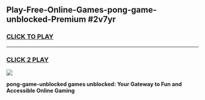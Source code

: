 
## Play-Free-Online-Games-pong-game-unblocked-Premium #2v7yr
<h3>
<a href="https://premium.freeplayer.one?title=pong-game-unblocked&ref=8M">CLICK TO PLAY</a></h3>
<hr>

<h3>
<a href="https://premium.freeplayer.one?title=pong-game-unblocked&ref=8M">CLICK 2 PLAY</a>
  
</h3>

<a href="https://premium.freeplayer.one?title=pong-game-unblocked&ref=8M"><img src="https://clearcache.store/games.png"></a>


**pong-game-unblocked games unblocked: Your Gateway to Fun and Accessible Online Gaming**
